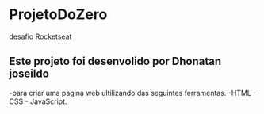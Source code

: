 # ProjetoDoZero
desafio Rocketseat

## Este projeto foi desenvolido por Dhonatan joseildo
-para criar uma pagina web ultilizando das seguintes ferramentas.
-HTML - CSS - JavaScript.

